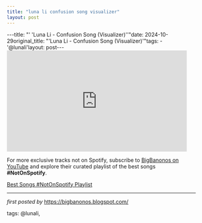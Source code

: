 ```yaml
---
title: "luna li confusion song visualizer"
layout: post
---
```

---title: "' 'Luna Li - Confusion Song (Visualizer)''"date: 2024-10-29original_title: "'Luna Li - Confusion Song (Visualizer)'"tags:  - '@lunali'layout: post---<iframe width="480" height="270" src="https://youtube.com/embed/f2SbhZ0KDtY?si=K4T_lqmVnCv_bFg0" frameborder="0"></iframe><!--Subscribe and Playlist Links--><div>    <p>For more exclusive tracks not on Spotify, subscribe to <a href="https://www.youtube.com/@BigBanonos" target="_blank">BigBanonos on YouTube</a> and explore their curated playlist of the best songs <strong>#NotOnSpotify</strong>.</p>    <p><a href="https://www.youtube.com/playlist?list=PLtuNtuTatqI0kFahUCbtbfenC_ET5O_tr" target="_blank">Best Songs #NotOnSpotify Playlist<br /></a></p></div><hr /><p><em>first posted by</em> <a href="https://bigbanonos.blogspot.com/" rel="noopener" target="_new">https://bigbanonos.blogspot.com/</a></p><p>tags: @lunali,</p>